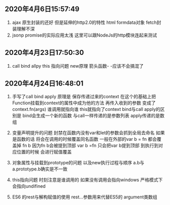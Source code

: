 ##  2020年4月6日15:57:49
1. ajax 原生封装的还好 但是延伸的http2.0的特性 html formdata对象 fetch封装理解不深
2. jsonp promise的实际应用太浅 这里可以跟NodeJs的http模块连起来测试


## 2020年4月23日17:50:30
1. call bind allpy this 指向问题 new原理 箭头函数- -应该不会搞混了

## 2020年4月24日16:48:01
1. 手写了call bind apply 原理是 保存传递过来的context 在这个的基础上把Function挂载到context的属性中成为他的方法 再传入收到的参数 变成了 context.fn(args) 谁调用就指向谁 this就指向了context
bind与call apply的区别是 bind会生成一个新的函数 与call一样传递的是参数列表 apply传递的是数组
2. 变量声明提升的问题 封禁在函数内没有var和let的参数会抓到全局去命名 如果是函数的话 将会在调用的时候覆盖同名函数 一般在外部的var b = fn 都会覆盖掉 fn b  因为fn b会被提到顶部 var b =fn 只会把var b提到顶部 到执行到对应位置的时候 会进行赋值覆盖
3. 对象属性与挂载到prototype的问题 以及new执行过程与顺序
a.b与a.prototype.b确实是不一致
4. this指向问题
时刻注意是谁调用的 如果没有调用会指向windows 严格模式下会指向undifined

5. ES6 的rest与解构赋值的使用
rest...参数用来代替ES5的 argument类数组